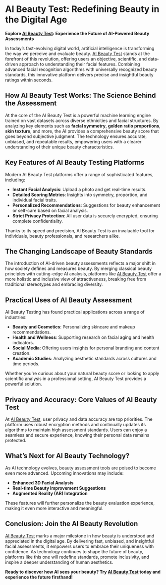# AI Beauty Test: Redefining Beauty in the Digital Age

**Explore [AI Beauty Test](https://aibeautytest.org/): Experience the Future of AI-Powered Beauty Assessments**

In today’s fast-evolving digital world, artificial intelligence is transforming the way we perceive and evaluate beauty. [AI Beauty Test](https://aibeautytest.org/) stands at the forefront of this revolution, offering users an objective, scientific, and data-driven approach to understanding their facial features. Combining advanced facial recognition algorithms with universally recognized beauty standards, this innovative platform delivers precise and insightful beauty ratings within seconds.

## How AI Beauty Test Works: The Science Behind the Assessment

At the core of the AI Beauty Test is a powerful machine learning engine trained on vast datasets across diverse ethnicities and facial structures. By analyzing key elements such as **facial symmetry**, **golden ratio proportions**, **skin texture**, and more, the AI provides a comprehensive beauty score that goes beyond subjective judgment. The technology ensures accurate, unbiased, and repeatable results, empowering users with a clearer understanding of their unique beauty characteristics.

## Key Features of AI Beauty Testing Platforms

Modern AI Beauty Test platforms offer a range of sophisticated features, including:
- **Instant Facial Analysis**: Upload a photo and get real-time results.
- **Detailed Scoring Metrics**: Insights into symmetry, proportion, and individual facial traits.
- **Personalized Recommendations**: Suggestions for beauty enhancement or self-care based on facial analysis.
- **Strict Privacy Protection**: All user data is securely encrypted, ensuring complete confidentiality.

Thanks to its speed and precision, AI Beauty Test is an invaluable tool for individuals, beauty professionals, and researchers alike.

## The Changing Landscape of Beauty Standards

The introduction of AI-driven beauty assessments reflects a major shift in how society defines and measures beauty. By merging classical beauty principles with cutting-edge AI analysis, platforms like [AI Beauty Test](https://aibeautytest.org/) offer a more holistic and inclusive view of attractiveness, breaking free from traditional stereotypes and embracing diversity.

## Practical Uses of AI Beauty Assessment

AI Beauty Testing has found practical applications across a range of industries:
- **Beauty and Cosmetics**: Personalizing skincare and makeup recommendations.
- **Health and Wellness**: Supporting research on facial aging and health indicators.
- **Social Media**: Offering users insights for personal branding and content creation.
- **Academic Studies**: Analyzing aesthetic standards across cultures and time periods.

Whether you're curious about your natural beauty score or looking to apply scientific analysis in a professional setting, AI Beauty Test provides a powerful solution.

## Privacy and Accuracy: Core Values of AI Beauty Test

At [AI Beauty Test](https://aibeautytest.org/), user privacy and data accuracy are top priorities. The platform uses robust encryption methods and continually updates its algorithms to maintain high assessment standards. Users can enjoy a seamless and secure experience, knowing their personal data remains protected.

## What’s Next for AI Beauty Technology?

As AI technology evolves, beauty assessment tools are poised to become even more advanced. Upcoming innovations may include:
- **Enhanced 3D Facial Analysis**
- **Real-time Beauty Improvement Suggestions**
- **Augmented Reality (AR) Integration**

These features will further personalize the beauty evaluation experience, making it even more interactive and meaningful.

## Conclusion: Join the AI Beauty Revolution

[AI Beauty Test](https://aibeautytest.org/) marks a major milestone in how beauty is understood and appreciated in the digital age. By delivering fast, unbiased, and insightful facial assessments, it empowers users to embrace their uniqueness with confidence. As technology continues to shape the future of beauty, platforms like this one will redefine standards, promote inclusivity, and inspire a deeper understanding of human aesthetics.

**Ready to discover how AI sees your beauty? Try [AI Beauty Test](https://aibeautytest.org/) today and experience the future firsthand!**



